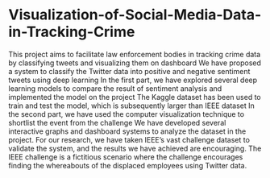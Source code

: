 # Visualization-of-Social-Media-Data-in-Tracking-Crime
This project aims  to facilitate law enforcement bodies in tracking crime data by classifying tweets and visualizing them on dashboard
We have proposed a system to classify the Twitter data into positive and negative sentiment tweets using deep learning
In the first part, we have explored several deep learning models to compare the result of sentiment analysis and implemented the model on the project
The Kaggle dataset has been used to train and test the model, which is subsequently larger than IEEE 
dataset
In the second part, we have used the computer visualization technique to shortlist the event from the challenge
We have developed several interactive graphs and dashboard systems to analyze the dataset in the project. For our research, we have taken IEEE’s vast challenge dataset to validate the system, and the results we have achieved are encouraging. 
The IEEE challenge is a fictitious scenario where the challenge encourages finding the whereabouts of the displaced employees using Twitter data.
